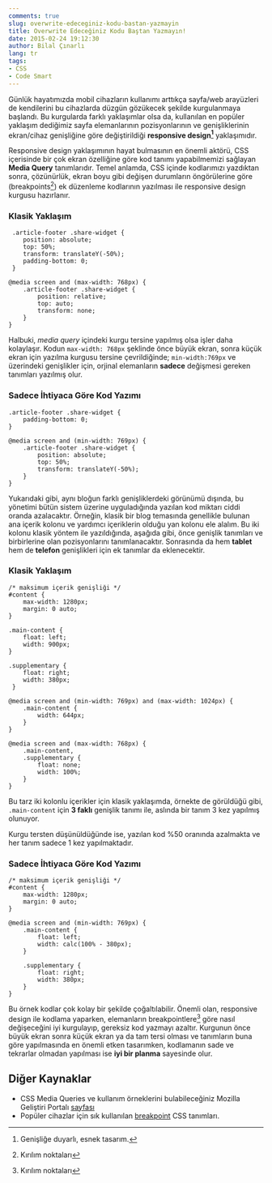 ```yaml
---
comments: true
slug: overwrite-edeceginiz-kodu-bastan-yazmayin
title: Overwrite Edeceğiniz Kodu Baştan Yazmayın!
date: 2015-02-24 19:12:30
author: Bilal Çınarlı
lang: tr
tags:
- CSS
- Code Smart
---
```

Günlük hayatımızda mobil cihazların kullanımı arttıkça sayfa/web arayüzleri de kendilerini bu cihazlarda düzgün gözükecek şekilde kurgulanmaya başlandı. Bu kurgularda farklı yaklaşımlar olsa da, kullanılan en popüler yaklaşım dediğimiz sayfa elemanlarının pozisyonlarının ve genişliklerinin ekran/cihaz genişliğine göre değiştirildiği __responsive design[^1]__ yaklaşımıdır.

Responsive design yaklaşımının hayat bulmasının en önemli aktörü, CSS içerisinde bir çok ekran özelliğine göre kod tanımı yapabilmemizi sağlayan __Media Query__ tanımlarıdır. Temel anlamda, CSS içinde kodlarımızı yazdıktan sonra, çözünürlük, ekran boyu gibi değişen durumların öngörülerine göre (breakpoints[^2]) ek düzenleme kodlarının yazılması ile responsive design kurgusu hazırlanır.

### Klasik Yaklaşım
``` {.language-css}
 .article-footer .share-widget {
    position: absolute;
    top: 50%;
    transform: translateY(-50%);
    padding-bottom: 0;
 }

@media screen and (max-width: 768px) {
    .article-footer .share-widget {
        position: relative;
        top: auto;
        transform: none;
    }
}
```

Halbuki, _media query_ içindeki kurgu tersine yapılmış olsa işler daha kolaylaşır. Kodun `max-width: 768px` şeklinde önce büyük ekran, sonra küçük ekran için yazılma kurgusu tersine çevrildiğinde; `min-width:769px` ve üzerindeki genişlikler için, orjinal elemanların __sadece__ değişmesi gereken tanımları yazılmış olur.

### Sadece İhtiyaca Göre Kod Yazımı
``` {.language-css}
.article-footer .share-widget {
    padding-bottom: 0;
}

@media screen and (min-width: 769px) {
    .article-footer .share-widget {
        position: absolute;
        top: 50%;
        transform: translateY(-50%);
    }
}
```

Yukarıdaki gibi, aynı bloğun farklı genişliklerdeki görünümü dışında, bu yönetimi bütün sistem üzerine uyguladığında yazılan kod miktarı ciddi oranda azalacaktır. Örneğin, klasik bir blog temasında genellikle bulunan ana içerik kolonu ve yardımcı içeriklerin olduğu yan kolonu ele alalım. Bu iki kolonu klasik yöntem ile yazıldığında, aşağıda gibi, önce genişlik tanımları ve birbirlerine olan pozisyonlarını tanımlanacaktır. Sonrasında da hem __tablet__ hem de __telefon__ genişlikleri için ek tanımlar da eklenecektir.

### Klasik Yaklaşım
``` {.language-css}
/* maksimum içerik genişliği */
#content {
    max-width: 1280px;
    margin: 0 auto;
}

.main-content {
    float: left;
    width: 900px;
}

.supplementary {
    float: right;
    width: 380px;
 }

@media screen and (min-width: 769px) and (max-width: 1024px) {
    .main-content {
        width: 644px;
    }
}

@media screen and (max-width: 768px) {
    .main-content,
    .supplementary {
        float: none;
        width: 100%;
    }
}
```

Bu tarz iki kolonlu içerikler için klasik yaklaşımda, örnekte de görüldüğü gibi, `.main-content` için __3 faklı__ genişlik tanımı ile, aslında bir tanım 3 kez yapılmış olunuyor. 

Kurgu tersten düşünüldüğünde ise, yazılan kod %50 oranında azalmakta ve her tanım sadece 1 kez yapılmaktadır.

### Sadece İhtiyaca Göre Kod Yazımı
``` {.language-css}
/* maksimum içerik genişliği */
#content {
    max-width: 1280px;
    margin: 0 auto;
}

@media screen and (min-width: 769px) {
    .main-content {
        float: left;
        width: calc(100% - 380px);
    }

    .supplementary {
        float: right;
        width: 380px;
    }
}
```

Bu örnek kodlar çok kolay bir şekilde çoğaltılabilir. Önemli olan, responsive design ile kodlama yaparken, elemanların breakpointlere[^2] göre nasıl değişeceğini iyi kurgulayıp, gereksiz kod yazmayı azaltır. Kurgunun önce büyük ekran sonra küçük ekran ya da tam tersi olması ve tanımların buna göre yapılmasında en önemli etken tasarımken, kodlamanın sade ve tekrarlar olmadan yapılması ise __iyi bir planma__ sayesinde olur.

## Diğer Kaynaklar
- CSS Media Queries ve kullanım örneklerini bulabileceğiniz Mozilla Geliştiri Portalı [sayfası](https://developer.mozilla.org/en-US/docs/Web/Guide/CSS/Media_queries)
- Popüler cihazlar için sık kullanılan [breakpoint](http://responsivedesign.is/develop/browser-feature-support/media-queries-for-common-device-breakpoints) CSS tanımları.

[^1]: Genişliğe duyarlı, esnek tasarım.
[^2]: Kırılım noktaları